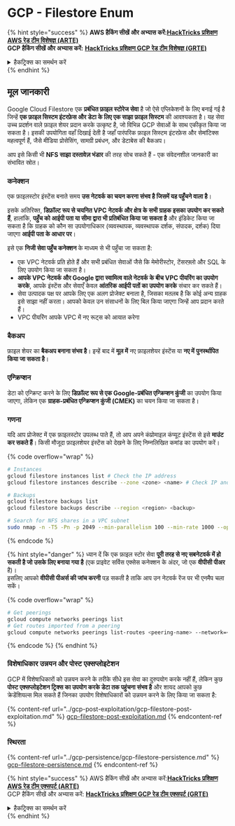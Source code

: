 # GCP - Filestore Enum

{% hint style="success" %}
**AWS हैकिंग सीखें और अभ्यास करें:**<img src="/.gitbook/assets/image.png" alt="" data-size="line">[**HackTricks प्रशिक्षण AWS रेड टीम विशेषज्ञ (ARTE)**](https://training.hacktricks.xyz/courses/arte)<img src="/.gitbook/assets/image.png" alt="" data-size="line">\
**GCP हैकिंग सीखें और अभ्यास करें:** <img src="/.gitbook/assets/image (2).png" alt="" data-size="line">[**HackTricks प्रशिक्षण GCP रेड टीम विशेषज्ञ (GRTE)**<img src="/.gitbook/assets/image (2).png" alt="" data-size="line">](https://training.hacktricks.xyz/courses/grte)

<details>

<summary>हैकट्रिक्स का समर्थन करें</summary>

* [**सदस्यता योजनाएँ**](https://github.com/sponsors/carlospolop) की जाँच करें!
* **शामिल हों** 💬 [**डिस्कॉर्ड समूह**](https://discord.gg/hRep4RUj7f) या [**टेलीग्राम समूह**](https://t.me/peass) या हमें **ट्विटर** 🐦 [**@hacktricks\_live**](https://twitter.com/hacktricks\_live)** पर फॉलो** करें।
* **हैकिंग ट्रिक्स साझा करें, PRs सबमिट करके** [**HackTricks**](https://github.com/carlospolop/hacktricks) और [**HackTricks Cloud**](https://github.com/carlospolop/hacktricks-cloud) github रेपो में।

</details>
{% endhint %}

## मूल जानकारी

Google Cloud Filestore एक **प्रबंधित फ़ाइल स्टोरेज सेवा** है जो ऐसे एप्लिकेशनों के लिए बनाई गई है जिन्हें **एक फ़ाइल सिस्टम इंटरफ़ेस और डेटा के लिए एक साझा फ़ाइल सिस्टम** की आवश्यकता है। यह सेवा उच्च प्रदर्शन वाले फ़ाइल शेयर प्रदान करके उत्कृष्ट है, जो विभिन्न GCP सेवाओं के साथ एकीकृत किया जा सकता है। इसकी उपयोगिता वहाँ दिखाई देती है जहाँ पारंपरिक फ़ाइल सिस्टम इंटरफ़ेस और सेमांटिक्स महत्वपूर्ण हैं, जैसे मीडिया प्रोसेसिंग, सामग्री प्रबंधन, और डेटाबेस की बैकअप।

आप इसे किसी भी **NFS साझा दस्तावेज़ भंडार** की तरह सोच सकते हैं - एक संवेदनशील जानकारी का संभावित स्रोत।

### कनेक्शन

एक फ़ाइलस्टोर इंस्टेंस बनाते समय **उस नेटवर्क का चयन करना संभव है जिसमें यह पहुँचने वाला है**।

इसके अतिरिक्त, **डिफ़ॉल्ट रूप से चयनित VPC नेटवर्क और क्षेत्र के सभी ग्राहक इसका उपयोग कर सकते हैं**, हालांकि, **पहुँच को आईपी पता या सीमा द्वारा भी प्रतिबंधित किया जा सकता है** और इंडिकेट किया जा सकता है कि ग्राहक को कौन सा उपयोगाधिकार (व्यवस्थापक, व्यवस्थापक दर्शक, संपादक, दर्शक) दिया जाएगा **आईपी पता के आधार पर**।

इसे एक **निजी सेवा पहुँच कनेक्शन** के माध्यम से भी पहुँचा जा सकता है:

* एक VPC नेटवर्क प्रति होते हैं और सभी प्रबंधित सेवाओं जैसे कि मेमोरीस्टोर, टेंसरफ़्लो और SQL के लिए उपयोग किया जा सकता है।
* **आपके VPC नेटवर्क और Google द्वारा स्वामित्व वाले नेटवर्क के बीच VPC पीयरिंग का उपयोग करके**, आपके इंस्टेंस और सेवाएँ केवल **आंतरिक आईपी पतों का उपयोग करके** संचार कर सकते हैं।
* सेवा उत्पादक पक्ष पर आपके लिए एक अलग प्रोजेक्ट बनाता है, जिसका मतलब है कि कोई अन्य ग्राहक इसे साझा नहीं करता। आपको केवल उन संसाधनों के लिए बिल किया जाएगा जिन्हें आप प्रदान करते हैं।
* VPC पीयरिंग आपके VPC में नए रूट्स को आयात करेगा

### बैकअप

फ़ाइल शेयर का **बैकअप बनाना संभव है**। इन्हें बाद में **मूल में** नए फ़ाइलशेयर इंस्टेंस या **नए में** **पुनर्स्थापित किया जा सकता है**।

### एन्क्रिप्शन

डेटा को एन्क्रिप्ट करने के लिए **डिफ़ॉल्ट रूप से एक Google-प्रबंधित एन्क्रिप्शन कुंजी** का उपयोग किया जाएगा, लेकिन एक **ग्राहक-प्रबंधित एन्क्रिप्शन कुंजी (CMEK)** का चयन किया जा सकता है।

### गणना

यदि आप प्रोजेक्ट में एक फ़ाइलस्टोर उपलब्ध पाते हैं, तो आप अपने कंप्रोमाइज़ कंप्यूट इंस्टेंस से इसे **माउंट कर सकते हैं**। किसी मौजूदा फ़ाइलशेयर इंस्टेंस को देखने के लिए निम्नलिखित कमांड का उपयोग करें।

{% code overflow="wrap" %}
```bash
# Instances
gcloud filestore instances list # Check the IP address
gcloud filestore instances describe --zone <zone> <name> # Check IP and access restrictions

# Backups
gcloud filestore backups list
gcloud filestore backups describe --region <region> <backup>

# Search for NFS shares in a VPC subnet
sudo nmap -n -T5 -Pn -p 2049 --min-parallelism 100 --min-rate 1000 --open 10.99.160.2/20
```
{% endcode %}

{% hint style="danger" %}
ध्यान दें कि एक फ़ाइल स्टोर सेवा **पूरी तरह से नए सबनेटवर्क में हो सकती है जो उसके लिए बनाया गया है** (एक प्राइवेट सर्विस एक्सेस कनेक्शन के अंदर, जो एक **वीपीसी पीअर** है)।\
इसलिए आपको **वीपीसी पीअर्स की जांच करनी** पड़ सकती है ताकि आप उन नेटवर्क रेंज पर भी एनमैप चला सकें।

{% code overflow="wrap" %}
```bash
# Get peerings
gcloud compute networks peerings list
# Get routes imported from a peering
gcloud compute networks peerings list-routes <peering-name> --network=<network-name> --region=<region> --direction=INCOMING
```
{% endcode %}
{% endhint %}

### विशेषाधिकार उन्नयन और पोस्ट एक्सप्लोइटेशन

GCP में विशेषाधिकारों को उन्नयन करने के तरीके सीधे इस सेवा का दुरुपयोग करके नहीं हैं, लेकिन कुछ **पोस्ट एक्सप्लोइटेशन ट्रिक्स का उपयोग करके डेटा तक पहुंचना संभव है** और शायद आपको कुछ क्रेडेंशियल्स मिल सकते हैं जिनका उपयोग विशेषाधिकारों को उन्नयन करने के लिए किया जा सकता है:

{% content-ref url="../gcp-post-exploitation/gcp-filestore-post-exploitation.md" %}
[gcp-filestore-post-exploitation.md](../gcp-post-exploitation/gcp-filestore-post-exploitation.md)
{% endcontent-ref %}

### स्थिरता

{% content-ref url="../gcp-persistence/gcp-filestore-persistence.md" %}
[gcp-filestore-persistence.md](../gcp-persistence/gcp-filestore-persistence.md)
{% endcontent-ref %}

{% hint style="success" %}
AWS हैकिंग सीखें और अभ्यास करें:<img src="/.gitbook/assets/image.png" alt="" data-size="line">[**HackTricks प्रशिक्षण AWS रेड टीम एक्सपर्ट (ARTE)**](https://training.hacktricks.xyz/courses/arte)<img src="/.gitbook/assets/image.png" alt="" data-size="line">\
GCP हैकिंग सीखें और अभ्यास करें: <img src="/.gitbook/assets/image (2).png" alt="" data-size="line">[**HackTricks प्रशिक्षण GCP रेड टीम एक्सपर्ट (GRTE)**<img src="/.gitbook/assets/image (2).png" alt="" data-size="line">](https://training.hacktricks.xyz/courses/grte)

<details>

<summary>हैकट्रिक्स का समर्थन करें</summary>

* [**सदस्यता योजनाएं**](https://github.com/sponsors/carlospolop) की जाँच करें!
* **शामिल हों** 💬 [**डिस्कॉर्ड समूह**](https://discord.gg/hRep4RUj7f) या [**टेलीग्राम समूह**](https://t.me/peass) और **ट्विटर** 🐦 [**@hacktricks\_live**](https://twitter.com/hacktricks\_live)** को** **फॉलो** करें।
* **हैकिंग ट्रिक्स साझा करें** [**HackTricks**](https://github.com/carlospolop/hacktricks) और [**HackTricks Cloud**](https://github.com/carlospolop/hacktricks-cloud) github रेपो में PR जमा करके।

</details>
{% endhint %}
